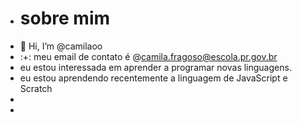 - # sobre mim
- 👋 Hi, I’m @camilaoo
- :+: meu email de contato é @camila.fragoso@escola.pr.gov.br
- eu estou interessada em aprender a programar novas linguagens. 
- eu estou aprendendo recentemente a linguagem de JavaScript e Scratch
- 
-
